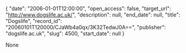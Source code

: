 {
  "date": "2006-01-01T12:00:00", 
  "open_access": false, 
  "target_url": "http://www.dogslife.ac.uk/", 
  "description": null, 
  "end_date": null, 
  "title": "Dogslife", 
  "record_id": "20060101T120000/CJaWb4a0qx/3K32TedwJ0A==", 
  "publisher": "dogslife.ac.uk", 
  "slug": 4500, 
  "start_date": null
}

None